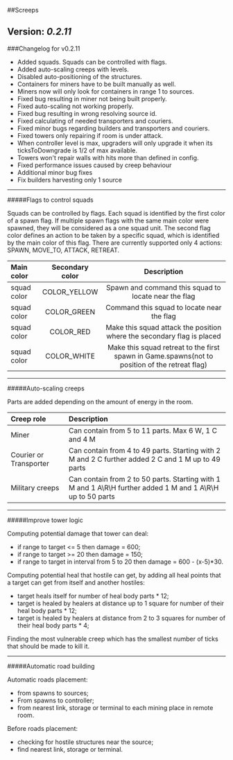 ##Screeps

Version: _0.2.11_
-------
###Changelog for v0.2.11

- Added squads. Squads can be controlled with flags.
- Added auto-scaling creeps with levels.
- Disabled auto-positioning of the structures.
- Containers for miners have to be built manually as well.
- Miners now will only look for containers in range 1 to sources.
- Fixed bug resulting in miner not being built properly.
- Fixed auto-scaling not working properly.
- Fixed bug resulting in wrong resolving source id.
- Fixed calculating of needed transporters and couriers.
- Fixed minor bugs regarding builders and transporters and couriers.
- Fixed towers only repairing if room is under attack.
- When controller level is max, upgraders will only upgrade it when its ticksToDowngrade is 1/2 of max available.
- Towers won't repair walls with hits more than defined in config.
- Fixed performance issues caused by creep behaviour
- Additional minor bug fixes
- Fix builders harvesting only 1 source

-------
#####Flags to control squads

Squads can be controlled by flags. 
Each squad is identified by the first color of a spawn flag. If multiple spawn flags with the same main color were spawned, they will be considered as a one squad unit.
The second flag color defines an action to be taken by a specific squad, which is identified by the main color of this flag.
There are currently supported only 4 actions: SPAWN, MOVE_TO, ATTACK, RETREAT.

| Main color      | Secondary color  | Description |
|:-----------|:----------:|:------------:|
| squad color     | COLOR_YELLOW| Spawn and command this squad to locate near the flag|
| squad color      | COLOR_GREEN| Command this squad to locate near the flag|
| squad color      | COLOR_RED  | Make this squad attack the position where the secondary flag is placed |
| squad color      | COLOR_WHITE| Make this squad retreat to the first spawn in Game.spawns(not to position of the retreat flag) |

-------
#####Auto-scaling creeps

Parts are added depending on the amount of energy in the room.

| Creep role      | Description |
|:-----------|:------------|
| Miner     | Can contain from 5 to 11 parts. Max 6 W, 1 C and 4 M|
| Courier or Transporter     | Can contain from 4 to 49 parts. Starting with 2 M and 2 C further added 2 C and 1 M up to 49 parts|
| Military creeps      | Can contain from 2 to 50 parts. Starting with 1 M and 1 A\R\H further added 1 M and 1 A\R\H up to 50 parts |

-------
#####Improve tower logic

Computing potential damage that tower can deal:
- if range to target <= 5 then damage = 600;
- if range to target >= 20 then damage = 150;
- if range to target in interval from 5 to 20 then damage = 600 - (x-5)*30.

Computing potential heal that hostile can get, by adding all heal points that a target can get from itself and another hostiles:
- target heals itself for number of heal body parts * 12;
- target is healed by healers at distance up to 1 square for number of their heal body parts * 12;
- target is healed by healers at distance from 2 to 3 squares for number of their heal body parts * 4;

Finding the most vulnerable creep which has the smallest number of ticks that should be made to kill it.

-------
#####Automatic road building

Automatic roads placement:
- from spawns to sources;
- From spawns to controller;
- from nearest link, storage or terminal to each mining place in remote room.

Before roads placement:
- checking for hostile structures near the source;
- find nearest link, storage or terminal.